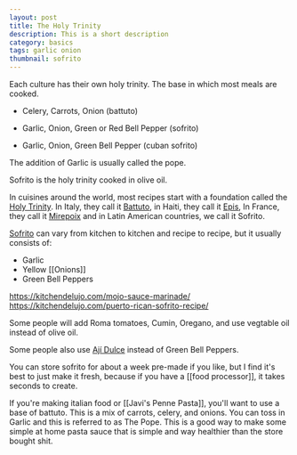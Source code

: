 ```yaml
---
layout: post
title: The Holy Trinity
description: This is a short description
category: basics
tags: garlic onion
thumbnail: sofrito
---
```




Each culture has their own holy trinity. The base in which most meals are cooked. 

- Celery, Carrots, Onion (battuto)

- Garlic, Onion, Green or Red Bell Pepper (sofrito)

- Garlic, Onion, Green Bell Pepper (cuban sofrito)

The addition of Garlic is usually called the pope.

Sofrito is the holy trinity cooked in olive oil.

In cuisines around the world, most recipes start with a foundation called the [Holy Trinity](https://en.wikipedia.org/wiki/Holy_trinity_(cooking)). In Italy, they call it [Battuto](https://www.greatitalianchefs.com/features/odori-battuto-soffritto), in Haiti, they call it [Epis](https://en.wikipedia.org/wiki/Epis), In France, they call it [Mirepoix](https://en.wikipedia.org/wiki/Mirepoix) and in Latin American countries, we call it Sofrito.

[Sofrito](https://en.wikipedia.org/wiki/Sofrito) can vary from kitchen to kitchen and recipe to recipe, but it usually consists of:
- Garlic
- Yellow [[Onions]]
- Green Bell Peppers

https://kitchendelujo.com/mojo-sauce-marinade/
https://kitchendelujo.com/puerto-rican-sofrito-recipe/

Some people will add Roma tomatoes, Cumin, Oregano, and use vegtable oil instead of olive oil.

Some people also use [Ají Dulce](https://en.wikipedia.org/wiki/Aj%C3%AD_dulce) instead of Green Bell Peppers.

You can store sofrito for about a week pre-made if you like, but I find it's best to just make it fresh, because if you have a [[food processor]], it takes seconds to create.



If you're making italian food or [[Javi's Penne Pasta]], you'll want to use a base of battuto. This is a mix of carrots, celery, and onions. You can toss in Garlic and this is referred to as The Pope. This is a good way to make some simple at home pasta sauce that is simple and way healthier than the store bought shit.